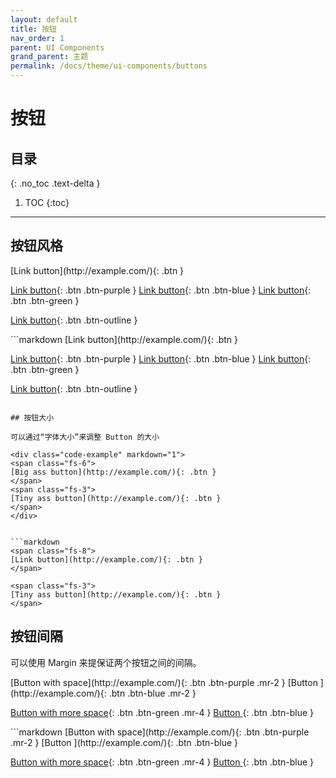 ```yaml
---
layout: default
title: 按钮
nav_order: 1
parent: UI Components
grand_parent: 主题
permalink: /docs/theme/ui-components/buttons
---
```


# 按钮

## 目录
{: .no_toc .text-delta }

1. TOC
{:toc}


---

## 按钮风格


<div class="code-example" markdown="1">
[Link button](http://example.com/){: .btn }

[Link button](http://example.com/){: .btn .btn-purple }
[Link button](http://example.com/){: .btn .btn-blue }
[Link button](http://example.com/){: .btn .btn-green }

[Link button](http://example.com/){: .btn .btn-outline }
</div>
```markdown
[Link button](http://example.com/){: .btn }

[Link button](http://example.com/){: .btn .btn-purple }
[Link button](http://example.com/){: .btn .btn-blue }
[Link button](http://example.com/){: .btn .btn-green }

[Link button](http://example.com/){: .btn .btn-outline }
```

## 按钮大小

可以通过“字体大小”来调整 Button 的大小

<div class="code-example" markdown="1">
<span class="fs-6">
[Big ass button](http://example.com/){: .btn }
</span>
<span class="fs-3">
[Tiny ass button](http://example.com/){: .btn }
</span>
</div>


```markdown
<span class="fs-8">
[Link button](http://example.com/){: .btn }
</span>

<span class="fs-3">
[Tiny ass button](http://example.com/){: .btn }
</span>
```
## 按钮间隔

可以使用 Margin 来提保证两个按钮之间的间隔。

<div class="code-example" markdown="1">
[Button with space](http://example.com/){: .btn .btn-purple .mr-2 }
[Button ](http://example.com/){: .btn .btn-blue .mr-2 }

[Button with more space](http://example.com/){: .btn .btn-green .mr-4 }
[Button ](http://example.com/){: .btn .btn-blue }
</div>
```markdown
[Button with space](http://example.com/){: .btn .btn-purple .mr-2 }
[Button ](http://example.com/){: .btn .btn-blue }

[Button with more space](http://example.com/){: .btn .btn-green .mr-4 }
[Button ](http://example.com/){: .btn .btn-blue }
```




